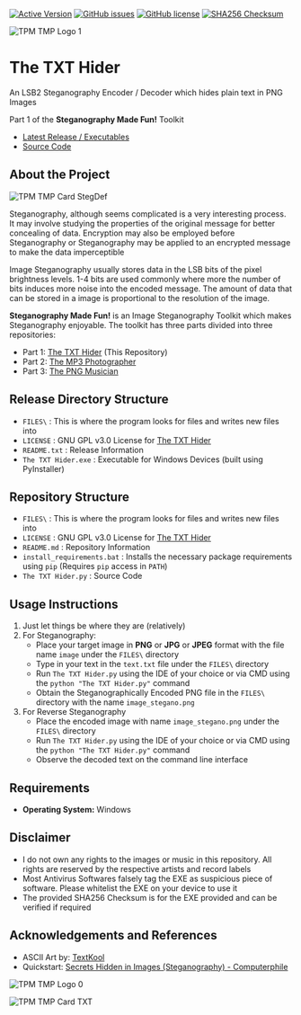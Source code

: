[![Active Version](https://img.shields.io/badge/version-v2022.07.19-blue)](https://github.com/SagarDevAchar/TheTXTHider/releases/download/release/The.TXT.Hider.v2022.07.19.zip)
[![GitHub issues](https://img.shields.io/github/issues/SagarDevAchar/TheTXTHider)](https://github.com/SagarDevAchar/TheTXTHider/issues)
[![GitHub license](https://img.shields.io/github/license/SagarDevAchar/TheTXTHider)](https://github.com/SagarDevAchar/TheTXTHider/blob/main/LICENSE)
[![SHA256 Checksum](https://img.shields.io/badge/sha256-81abab7934b36d9ccf490b0c57b60b6cf2773844a439434346bd60da45fc7798-red)](https://emn178.github.io/online-tools/sha256_checksum.html)

![TPM TMP Logo 1](https://user-images.githubusercontent.com/51400137/183991932-b38b05ec-81bf-454f-bb84-9358d8bacd83.png)

# The TXT Hider

An LSB2 Steganography Encoder / Decoder which hides plain text in PNG Images

Part 1 of the **Steganography Made Fun!** Toolkit
- [Latest Release / Executables](https://github.com/SagarDevAchar/TheTXTHider/releases/download/release/The.TXT.Hider.v2022.07.19.zip)
- [Source Code](https://github.com/SagarDevAchar/TheTXTHider/archive/refs/tags/release.zip)

## About the Project

![TPM TMP Card StegDef](https://user-images.githubusercontent.com/51400137/183993442-544ff0b9-dea6-45d6-bd98-073dddf2c3fd.png)

Steganography, although seems complicated is a very interesting process. It may involve studying the properties of the original message for better concealing of data. Encryption may also be employed before Steganography or Steganography may be applied to an encrypted message to make the data imperceptible

Image Steganography usually stores data in the LSB bits of the pixel brightness levels. 1-4 bits are used commonly where more the number of bits induces more noise into the encoded message. The amount of data that can be stored in a image is proportional to the resolution of the image.

**Steganography Made Fun!** is an Image Steganography Toolkit which makes Steganography enjoyable. The toolkit has three parts divided into three repositories:
- Part 1: [The TXT Hider](https://sagardevachar.github.io/TheTXTHider/) (This Repository)
- Part 2: [The MP3 Photographer](https://sagardevachar.github.io/TheMP3Photographer/)
- Part 3: [The PNG Musician](https://sagardevachar.github.io/ThePNGMusician/)

## Release Directory Structure

- `FILES\` : This is where the program looks for files and writes new files into
- `LICENSE` : GNU GPL v3.0 License for [The TXT Hider](https://github.com/SagarDevAchar/TheTXTHider)
- `README.txt` : Release Information
- `The TXT Hider.exe` : Executable for Windows Devices (built using PyInstaller)

## Repository Structure

- `FILES\` : This is where the program looks for files and writes new files into
- `LICENSE` : GNU GPL v3.0 License for [The TXT Hider](https://github.com/SagarDevAchar/TheTXTHider)
- `README.md` : Repository Information
- `install_requirements.bat` : Installs the necessary package requirements using `pip` (Requires `pip` access in `PATH`)
- `The TXT Hider.py` : Source Code

## Usage Instructions

1. Just let things be where they are (relatively)
2. For Steganography:
    - Place your target image in **PNG** or **JPG** or **JPEG** format with the file name `image` under the `FILES\` directory
    - Type in your text in the `text.txt` file under the `FILES\` directory
    - Run `The TXT Hider.py` using the IDE of your choice or via CMD using the `python "The TXT Hider.py"` command
    - Obtain the Steganographically Encoded PNG file in the `FILES\` directory with the name `image_stegano.png`
3. For Reverse Steganography
    - Place the encoded image with name `image_stegano.png` under the `FILES\` directory
    - Run `The TXT Hider.py` using the IDE of your choice or via CMD using the `python "The TXT Hider.py"` command
    - Observe the decoded text on the command line interface

## Requirements

- **Operating System:** Windows

## Disclaimer

- I do not own any rights to the images or music in this repository. All rights are reserved by the respective artists and record labels
- Most Antivirus Softwares falsely tag the EXE as suspicious piece of software. Please whitelist the EXE on your device to use it
- The provided SHA256 Checksum is for the EXE provided and can be verified if required

## Acknowledgements and References

- ASCII Art by: [TextKool](https://textkool.com/en)
- Quickstart: [Secrets Hidden in Images (Steganography) - Computerphile](https://youtu.be/TWEXCYQKyDc)

![TPM TMP Logo 0](https://user-images.githubusercontent.com/51400137/183991799-2e104795-d1ba-452c-9284-9b44e0ffb9e6.png)

![TPM TMP Card TXT](https://user-images.githubusercontent.com/51400137/183991820-0c4a8a7a-c072-4bb8-8d8e-25838dc6dbfb.png)

